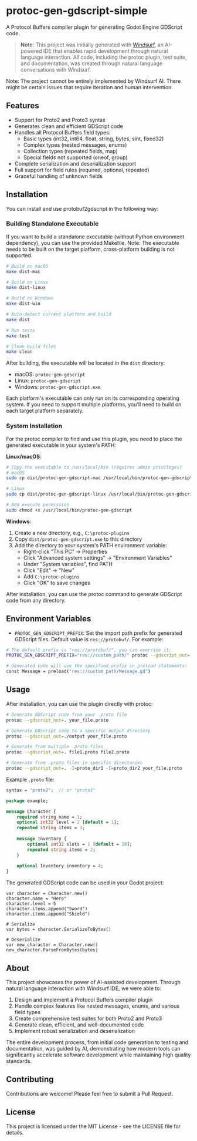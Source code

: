 # protoc-gen-gdscript-simple

A Protocol Buffers compiler plugin for generating Godot Engine GDScript code.

> **Note**: This project was initially generated with [Windsurf](https://codeium.com/windsurf), an AI-powered IDE that enables rapid development through natural language interaction. All code, including the protoc plugin, test suite, and documentation, was created through natural language conversations with Windsurf.

Note: The project cannot be entirely implemented by Windsurf AI. There might be certain issues that require iteration and human intervention.

## Features

- Support for Proto2 and Proto3 syntax
- Generates clean and efficient GDScript code
- Handles all Protocol Buffers field types:
  - Basic types (int32, int64, float, string, bytes, sint, fixed32)
  - Complex types (nested messages, enums)
  - Collection types (repeated fields, map)
  - Special fields not supported (oneof, group)
- Complete serialization and deserialization support
- Full support for field rules (required, optional, repeated)
- Graceful handling of unknown fields

## Installation

You can install and use protobuf2gdscript in the following way:

### Building Standalone Executable

If you want to build a standalone executable (without Python environment dependency), you can use the provided Makefile. Note: The executable needs to be built on the target platform, cross-platform building is not supported.

```bash
# Build on macOS
make dist-mac

# Build on Linux
make dist-linux

# Build on Windows
make dist-win

# Auto-detect current platform and build
make dist

# Run tests
make test

# Clean build files
make clean
```

After building, the executable will be located in the `dist` directory:
- macOS: `protoc-gen-gdscript`
- Linux: `protoc-gen-gdscript`
- Windows: `protoc-gen-gdscript.exe`

Each platform's executable can only run on its corresponding operating system. If you need to support multiple platforms, you'll need to build on each target platform separately.

### System Installation

For the protoc compiler to find and use this plugin, you need to place the generated executable in your system's PATH:

**Linux/macOS**:
```bash
# Copy the executable to /usr/local/bin (requires admin privileges)
# macOS
sudo cp dist/protoc-gen-gdscript-mac /usr/local/bin/protoc-gen-gdscript

# Linux
sudo cp dist/protoc-gen-gdscript-linux /usr/local/bin/protoc-gen-gdscript

# Add execute permission
sudo chmod +x /usr/local/bin/protoc-gen-gdscript
```

**Windows**:
1. Create a new directory, e.g., `C:\protoc-plugins`
2. Copy `dist/protoc-gen-gdscript.exe` to this directory
3. Add the directory to your system's PATH environment variable:
   - Right-click "This PC" -> Properties
   - Click "Advanced system settings" -> "Environment Variables"
   - Under "System variables", find PATH
   - Click "Edit" -> "New"
   - Add `C:\protoc-plugins`
   - Click "OK" to save changes

After installation, you can use the protoc command to generate GDScript code from any directory.

## Environment Variables

- `PROTOC_GEN_GDSCRIPT_PREFIX`: Set the import path prefix for generated GDScript files. Default value is `res://protobuf/`. For example:

```bash
# The default prefix is "res://protobuf/", you can override it:
PROTOC_GEN_GDSCRIPT_PREFIX="res://custom_path/" protoc --gdscript_out=. your_file.proto

# Generated code will use the specified prefix in preload statements:
const Message = preload("res://custom_path/Message.gd")
```

## Usage

After installation, you can use the plugin directly with protoc:

```bash
# Generate GDScript code from your .proto file
protoc --gdscript_out=. your_file.proto

# Generate GDScript code to a specific output directory
protoc --gdscript_out=./output your_file.proto

# Generate from multiple .proto files
protoc --gdscript_out=. file1.proto file2.proto

# Generate from .proto files in specific directories
protoc --gdscript_out=. -I=proto_dir1 -I=proto_dir2 your_file.proto
```

Example `.proto` file:

```protobuf
syntax = "proto2";  // or "proto3"

package example;

message Character {
    required string name = 1;
    optional int32 level = 2 [default = 1];
    repeated string items = 3;
    
    message Inventory {
        optional int32 slots = 1 [default = 10];
        repeated string items = 2;
    }
    
    optional Inventory inventory = 4;
}
```

The generated GDScript code can be used in your Godot project:

```gdscript
var character = Character.new()
character.name = "Hero"
character.level = 5
character.items.append("Sword")
character.items.append("Shield")

# Serialize
var bytes = character.SerializeToBytes()

# Deserialize
var new_character = Character.new()
new_character.ParseFromBytes(bytes)
```

## About

This project showcases the power of AI-assisted development. Through natural language interaction with Windsurf IDE, we were able to:

1. Design and implement a Protocol Buffers compiler plugin
2. Handle complex features like nested messages, enums, and various field types
3. Create comprehensive test suites for both Proto2 and Proto3
4. Generate clean, efficient, and well-documented code
5. Implement robust serialization and deserialization

The entire development process, from initial code generation to testing and documentation, was guided by AI, demonstrating how modern tools can significantly accelerate software development while maintaining high quality standards.

## Contributing

Contributions are welcome! Please feel free to submit a Pull Request.

## License

This project is licensed under the MIT License - see the LICENSE file for details.
